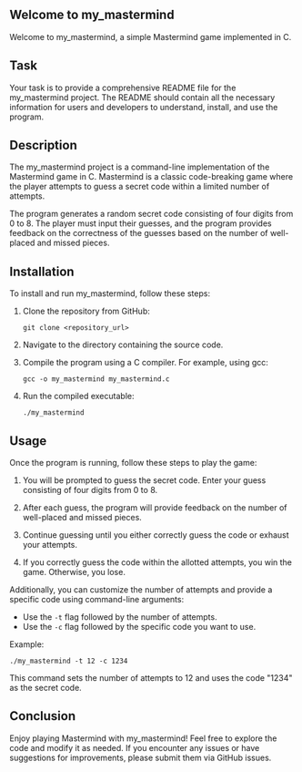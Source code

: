 ## Welcome to my_mastermind

Welcome to my_mastermind, a simple Mastermind game implemented in C.

## Task

Your task is to provide a comprehensive README file for the my_mastermind project. The README should contain all the necessary information for users and developers to understand, install, and use the program.

## Description

The my_mastermind project is a command-line implementation of the Mastermind game in C. Mastermind is a classic code-breaking game where the player attempts to guess a secret code within a limited number of attempts.

The program generates a random secret code consisting of four digits from 0 to 8. The player must input their guesses, and the program provides feedback on the correctness of the guesses based on the number of well-placed and missed pieces.

## Installation

To install and run my_mastermind, follow these steps:

1. Clone the repository from GitHub:

   ```
   git clone <repository_url>
   ```

2. Navigate to the directory containing the source code.

3. Compile the program using a C compiler. For example, using gcc:

   ```
   gcc -o my_mastermind my_mastermind.c
   ```

4. Run the compiled executable:

   ```
   ./my_mastermind
   ```

## Usage

Once the program is running, follow these steps to play the game:

1. You will be prompted to guess the secret code. Enter your guess consisting of four digits from 0 to 8.

2. After each guess, the program will provide feedback on the number of well-placed and missed pieces.

3. Continue guessing until you either correctly guess the code or exhaust your attempts.

4. If you correctly guess the code within the allotted attempts, you win the game. Otherwise, you lose.

Additionally, you can customize the number of attempts and provide a specific code using command-line arguments:

- Use the `-t` flag followed by the number of attempts.
- Use the `-c` flag followed by the specific code you want to use.

Example:
```
./my_mastermind -t 12 -c 1234
```

This command sets the number of attempts to 12 and uses the code "1234" as the secret code.

## Conclusion

Enjoy playing Mastermind with my_mastermind! Feel free to explore the code and modify it as needed. If you encounter any issues or have suggestions for improvements, please submit them via GitHub issues.
